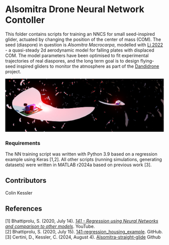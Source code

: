 # Alsomitra Drone Neural Network Contoller
 
This folder contains scripts for training an NNCS for small seed-inspired glider, actuated by changing the position of the center of mass (COM). The seed (diaspore) in question is _Alsomitra Macrocarpa_, modelled with [Li 2022](https://doi.org/10.1017/jfm.2022.89) - a quasi-steady 2d aerodynamic model for falling plates with displaced COM. The model parameters have been optimised to fit experimental trajectories of real diaspores, and the long term goal is to design flying-seed inspired gliders to monitor the atmosphere as part of the [Dandidrone](https://voilab.eng.ed.ac.uk/dandidrone) project.

<img src="https://github.com/ckessler2/phd/blob/main/Alsomitra_Controller/Render5_3by1.png">

### Requirements

The NN training script was written with Python 3.9 based on a regression example using Keras [1,2]. All other scripts (running simulations, generating datasets) were written in MATLAB r2024a based on previous work [3].


## Contributors
Colin Kessler 

## References
[1] Bhattiprolu, S. (2020, July 14). [_141 - Regression using Neural Networks and comparison to other models_](https://www.youtube.com/watch?v=2yhLEx2FKoY&t=2s). YouTube. <br />
[2] Bhattiprolu, S. (2020, July 15). [141-regression_housing_example](https://github.com/bnsreenu/python_for_microscopists/blob/master/141-regression_housing_example.py). GitHub. <br />
[3] Certini, D., Kessler, C. (2024, August 4). [Alsomitra-straight-glide](https://github.com/danielecertini90/Alsomitra-straight-glide) Github
